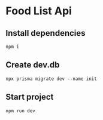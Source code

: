 # Food List Api

## Install dependencies

```
npm i
```

## Create dev.db

```
npx prisma migrate dev --name init
```

## Start project

```
npm run dev
```
